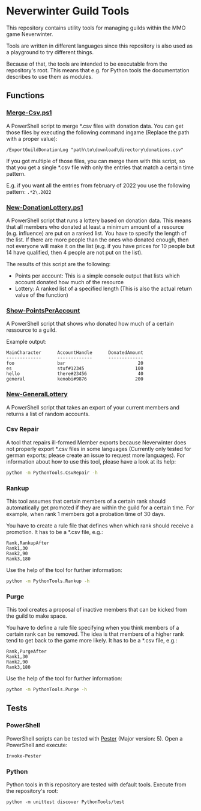 # Neverwinter Guild Tools

This repository contains utility tools for managing guilds within the MMO game Neverwinter.

Tools are written in different languages since this repository is also used as a playground to try different things.

Because of that, the tools are intended to be executable from the repository's root. This means that e.g. for Python tools the documentation describes to use them as modules.

## Functions
### [Merge-Csv.ps1](./PowerShell/scripts/Merge-Csv.ps1)
A PowerShell script to merge *.csv files with donation data. You can get those files by executing the following command ingame (Replace the path with a proper value):
```
/ExportGuildDonationLog "path\to\download\directory\donations.csv"
```

If you got multiple of those files, you can merge them with this script, so that you get a single *.csv file with only the entries that match a certain time pattern.

E.g. if you want all the entries from february of 2022 you use the following pattern: `.*2\.2022`

### [New-DonationLottery.ps1](./PowerShell/scripts/New-DonationLottery.ps1)
A PowerShell script that runs a lottery based on donation data. This means that all members who donated at least a minimum amount of a resource (e.g. influence) are put on a ranked list. You have to specify the length of the list. If there are more people than the ones who donated enough, then not everyone will make it on the list (e.g. if you have prices for 10 people but 14 have qualified, then 4 people are not put on the list).

The results of this script are the following:
- Points per account: This is a simple console output that lists which account donated how much of the resource
- Lottery: A ranked list of a specified length (This is also the actual return value of the function)

### [Show-PointsPerAccount](./PowerShell/scripts/Show-PointsPerAccount.ps1)

A PowerShell script that shows who donated how much of a certain ressource to a guild.

Example output:
```
MainCharacter      AccountHandle      DonatedAmount
-------------      -------------      -------------
foo                bar                           20
es                 stuf#12345                   100
hello              there#23456                   40
general            kenobi#9876                  200
```

### [New-GeneralLottery](./PowerShell/scripts/New-GeneralLottery.ps1)

A PowerShell script that takes an export of your current members and returns a list of random accounts.

### Csv Repair

A tool that repairs ill-formed Member exports because Neverwinter does not properly export \*.csv files in some languages (Currently only tested for german exports; please create an issue to request more languages). For information about how to use this tool, please have a look at its help:
```bash
python -m PythonTools.CsvRepair -h
```

### Rankup
This tool assumes that certain members of a certain rank should automatically get promoted if they are within the guild for a certain time. For example, when rank 1 members got a probation time of 30 days.

You have to create a rule file that defines when which rank should receive a promotion. It has to be a \*.csv file, e.g.:
```csv
Rank,RankupAfter
Rank1,30
Rank2,90
Rank3,180
```

Use the help of the tool for further information:
```bash
python -m PythonTools.Rankup -h
```

### Purge
This tool creates a proposal of inactive members that can be kicked from the guild to make space.

You have to define a rule file specifying when you think members of a certain rank can be removed. The idea is that members of a higher rank tend to get back to the game more likely. It has to be a \*.csv file, e.g.:
```csv
Rank,PurgeAfter
Rank1,30
Rank2,90
Rank3,180
```

Use the help of the tool for further information:
```bash
python -m PythonTools.Purge -h
```

## Tests
### PowerShell
PowerShell scripts can be tested with [Pester](https://pester.dev/) (Major version: 5). Open a PowerShell and execute:

```PowerShell
Invoke-Pester
```

### Python
Python tools in this repository are tested with default tools. Execute from the repository's root:

```
python -m unittest discover PythonTools/test
```
